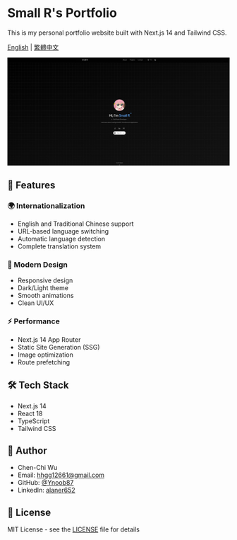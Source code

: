 # Small R's Portfolio

This is my personal portfolio website built with Next.js 14 and Tailwind CSS.

[English](./README.en.md) | [繁體中文](./README.zh.md)

![Portfolio Preview](./public/preview.png)

## 🌟 Features

### 🌍 Internationalization

- English and Traditional Chinese support
- URL-based language switching
- Automatic language detection
- Complete translation system

### 🎨 Modern Design

- Responsive design
- Dark/Light theme
- Smooth animations
- Clean UI/UX

### ⚡ Performance

- Next.js 14 App Router
- Static Site Generation (SSG)
- Image optimization
- Route prefetching

## 🛠️ Tech Stack

- Next.js 14
- React 18
- TypeScript
- Tailwind CSS

## 👤 Author

- Chen-Chi Wu
- Email: hhgg12661@gmail.com
- GitHub: [@Ynoob87](https://github.com/Ynoob87)
- LinkedIn: [alaner652](https://www.linkedin.com/in/alaner652/)

## 📄 License

MIT License - see the [LICENSE](LICENSE) file for details
